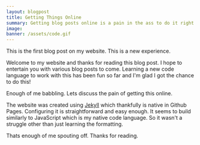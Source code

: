 ```yaml
---
layout: blogpost
title: Getting Things Online
summary: Getting blog posts online is a pain in the ass to do it right...
image: 
banner: /assets/code.gif
---
```

This is the first blog post on my website. This is a new experience.

Welcome to my website and thanks for reading this blog post. I hope to entertain you with
various blog posts to come. Learning a new code language to work with this has been fun
so far and I'm glad I got the chance to do this!

Enough of me babbling. Lets discuss the pain of getting this online.

The website was created using [Jekyll](https://jekyllrb.com/) which thankfully is native
in Github Pages. Configuring it is straightforward and easy enough. It seems to build
similarly to JavaScript which is my native code language. So it wasn't a struggle other 
than just learning the formatting.

Thats enough of me spouting off. Thanks for reading.
